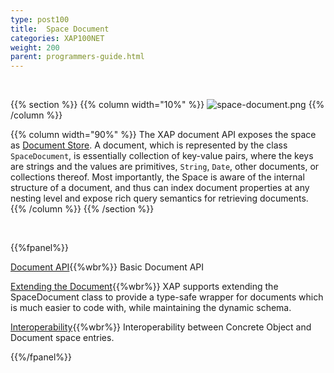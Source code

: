 ```yaml
---
type: post100
title:  Space Document
categories: XAP100NET
weight: 200
parent: programmers-guide.html
---
```


<br>

{{% section %}}
{{% column  width="10%" %}}
![space-document.png](/attachment_files/subject/space-document.png)
{{% /column %}}

{{% column width="90%" %}}
The XAP document API exposes the space as [Document Store](http://en.wikipedia.org/wiki/Document-oriented_database). A document, which is represented by the class `SpaceDocument`, is essentially collection of key-value pairs, where the keys are strings and the values are primitives, `String`, `Date`, other documents, or collections thereof. Most importantly, the Space is aware of the internal structure of a document, and thus can index document properties at any nesting level and expose rich query semantics for retrieving documents.
{{% /column %}}
{{% /section %}}

<br>

{{%fpanel%}}

[Document API](./document-api.html){{%wbr%}}
Basic Document API

[Extending the Document](./document-extending.html){{%wbr%}}
XAP supports extending the SpaceDocument class to provide a type-safe wrapper for documents which is much easier to code with, while maintaining the dynamic schema.

[Interoperability](./document-object-interoperability.html){{%wbr%}}
Interoperability between Concrete Object and Document space entries.

{{%/fpanel%}}

